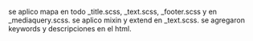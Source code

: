 se aplico mapa en todo _title.scss, _text.scss, _footer.scss y en _mediaquery.scss.
se aplico mixin y extend en _text.scss.
se agregaron keywords y descripciones en el html.
